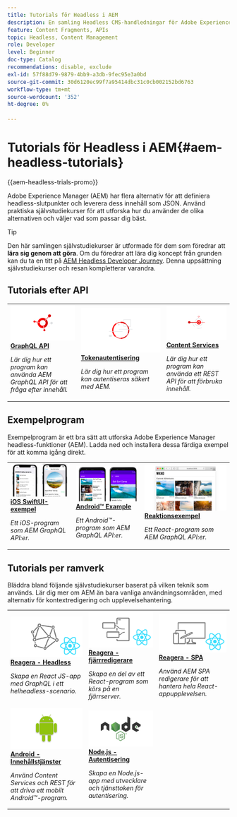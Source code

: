 ```yaml
---
title: Tutorials för Headless i AEM
description: En samling Headless CMS-handledningar för Adobe Experience Manager. Utforska självstudiekurser per API, ramverk och exempelprogram.
feature: Content Fragments, APIs
topic: Headless, Content Management
role: Developer
level: Beginner
doc-type: Catalog
recommendations: disable, exclude
exl-id: 57f88d79-9879-4bb9-a3db-9fec95e3a0bd
source-git-commit: 30d6120ec99f7a95414dbc31c0cb002152bd6763
workflow-type: tm+mt
source-wordcount: '352'
ht-degree: 0%

---
```


# Tutorials för Headless i AEM{#aem-headless-tutorials}

{{aem-headless-trials-promo}}

Adobe Experience Manager (AEM) har flera alternativ för att definiera headless-slutpunkter och leverera dess innehåll som JSON. Använd praktiska självstudiekurser för att utforska hur du använder de olika alternativen och väljer vad som passar dig bäst.

>[!TIP]
>
>Den här samlingen självstudiekurser är utformade för dem som föredrar att **lära sig genom att göra**. Om du föredrar att lära dig koncept från grunden kan du ta en titt på [AEM Headless Developer Journey](https://experienceleague.adobe.com/docs/experience-manager-cloud-service/content/headless/journeys/developer/overview.html). Denna uppsättning självstudiekurser och resan kompletterar varandra.

## Tutorials efter API

<table>
<tr>
  <td>
    <a href="https://experienceleague.adobe.com/docs/experience-manager-learn/getting-started-with-aem-headless/graphql/overview.html">
      <img alt="GRAPHQL API" src="./assets/graphql-icon.png" />
    </a>
    <div>
      <a href="https://experienceleague.adobe.com/docs/experience-manager-learn/getting-started-with-aem-headless/graphql/overview.html">
    <strong> GraphQL API </strong>
    </a>
    </div>
    <p>
    <em>Lär dig hur ett program kan använda AEM GraphQL API för att fråga efter innehåll.</em>
    <p>
  </td>
  <td>
    <a href="https://experienceleague.adobe.com/docs/experience-manager-learn/getting-started-with-aem-headless/authentication/overview.html">
    <img alt="Tokenbaserad autentisering" src="./assets/token-auth-icon.png" />
    </a>
    <div>
    <a href="https://experienceleague.adobe.com/docs/experience-manager-learn/getting-started-with-aem-headless/authentication/overview.html">
    <strong> Tokenautentisering </strong>
    </a>
    </div>
    <p>
    <em>Lär dig hur ett program kan autentiseras säkert med AEM.</em>
    </p>
  </td>
  <td>
    <a href="https://experienceleague.adobe.com/docs/experience-manager-learn/getting-started-with-aem-headless/content-services/overview.html">
      <img alt="Innehållstjänster" src="./assets/content-services.png" />
    </a>
     <div>
      <a href="https://experienceleague.adobe.com/docs/experience-manager-learn/getting-started-with-aem-headless/content-services/overview.html">
        <strong> Content Services </strong>
      </a>
    </div>
    <p>
    <em>Lär dig hur ett program kan använda ett REST API för att förbruka innehåll.</em>
    <p>
  </td>
</tr>
</table>

## Exempelprogram

Exempelprogram är ett bra sätt att utforska Adobe Experience Manager headless-funktioner (AEM). Ladda ned och installera dessa färdiga exempel för att komma igång direkt.

<table>
<tr>
  <td>
    <a href="https://experienceleague.adobe.com/docs/experience-manager-learn/getting-started-with-aem-headless/graphql/example-apps/ios-swiftui-app.html">
      <img alt="iOS-exempel" src="./assets/ios-example.png" />
    </a>
    <div>
      <a href="https://experienceleague.adobe.com/docs/experience-manager-learn/getting-started-with-aem-headless/graphql/example-apps/ios-swiftui-app.html">
    <strong> iOS SwiftUI-exempel </strong>
    </a>
    </div>
    <p>
    <em>Ett iOS-program som AEM GraphQL API:er.</em>
    <p>
  </td>
  <td>
    <a href="https://experienceleague.adobe.com/docs/experience-manager-learn/getting-started-with-aem-headless/graphql/example-apps/android-app.html">
    <img alt="Android-exempel" src="./assets/android-example.png" />
    </a>
    <div>
    <a href="https://experienceleague.adobe.com/docs/experience-manager-learn/getting-started-with-aem-headless/graphql/example-apps/android-app.html">
    <strong> Android™ Example</strong>
    </a>
    </div>
    <p>
    <em>Ett Android™-program som AEM GraphQL API:er.</em>
    </p>
  </td>
  <td>
    <a href="https://experienceleague.adobe.com/docs/experience-manager-learn/getting-started-with-aem-headless/graphql/example-apps/react-app.html">
      <img alt="Reaktionsexempel" src="./assets/react-example.png" />
    </a>
     <div>
      <a href="https://experienceleague.adobe.com/docs/experience-manager-learn/getting-started-with-aem-headless/graphql/example-apps/react-app.html">
        <strong> Reaktionsexempel </strong>
      </a>
    </div>
    <p>
    <em>Ett React-program som AEM GraphQL API:er.</em>
    <p>
  </td>
</tr>
</table>

## Tutorials per ramverk

Bläddra bland följande självstudiekurser baserat på vilken teknik som används. Lär dig mer om AEM än bara vanliga användningsområden, med alternativ för kontextredigering och upplevelsehantering.

<table>
<tr>
  <td>
    <a href="https://experienceleague.adobe.com/docs/experience-manager-learn/getting-started-with-aem-headless/graphql/multi-step/overview.html">
      <img alt="Reaktion - utan huvud" src="./assets/react-headless.png" />
    </a>
    <div>
      <a href="https://experienceleague.adobe.com/docs/experience-manager-learn/getting-started-with-aem-headless/graphql/overview.html">
    <strong>Reagera - Headless </strong>
    </a>
    </div>
    <p>
    <em>Skapa en React JS-app med GraphQL i ett helheadless-scenario.</em>
    <p>
  </td>
  <td>
    <a href="https://experienceleague.adobe.com/docs/experience-manager-learn/getting-started-with-aem-headless/spa-editor/remote-spa/overview.html">
    <img alt="Reagera - fjärrredigerare" src="./assets/react-remote.png" />
    </a>
    <div>
    <a href="https://experienceleague.adobe.com/docs/experience-manager-learn/getting-started-with-aem-headless/spa-editor/remote-spa/overview.html">
    <strong>Reagera - fjärrredigerare</strong>
    </a>
    </div>
    <p>
    <em>Skapa en del av ett React-program som körs på en fjärrserver.</em>
    </p>
  </td>
  <td>
    <a href="https://experienceleague.adobe.com/docs/experience-manager-learn/getting-started-with-aem-headless/spa-editor/react/overview.html">
      <img alt="Reagera - SPA" src="./assets/react-spa-editor.png" />
    </a>
     <div>
      <a href="https://experienceleague.adobe.com/docs/experience-manager-learn/getting-started-with-aem-headless/spa-editor/react/overview.html">
        <strong>Reagera - SPA </strong>
      </a>
    </div>
    <p>
    <em>Använd AEM SPA redigerare för att hantera hela React-appupplevelsen.</em>
    <p>
  </td>
</tr>
<tr>  
  <td>
    <a href="https://experienceleague.adobe.com/docs/experience-manager-learn/getting-started-with-aem-headless/content-services/overview.html">
    <img alt="Android - Innehållstjänster" src="./assets/android.png" />
    </a>
    <div>
    <a href="https://experienceleague.adobe.com/docs/experience-manager-learn/getting-started-with-aem-headless/content-services/overview.html">
    <strong>Android - Innehållstjänster</strong>
    </a>
    </div>
    <p>
    <em>Använd Content Services och REST för att driva ett mobilt Android™-program.</em>
    </p>
  </td>
  <td>
    <a href="https://experienceleague.adobe.com/docs/experience-manager-learn/getting-started-with-aem-headless/authentication/overview.html">
      <img alt="Node.js - Autentisering" src="./assets/node-js.png" />
    </a>
     <div>
      <a href="https://experienceleague.adobe.com/docs/experience-manager-learn/getting-started-with-aem-headless/authentication/overview.html">
        <strong> Node.js - Autentisering </strong>
      </a>
    </div>
    <p>
    <em>Skapa en Node.js-app med utvecklare och tjänsttoken för autentisering.</em>
    <p>
  </td>
  <td></td>
</tr>
</table>
